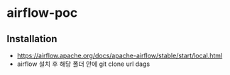 # airflow-poc
## Installation
- https://airflow.apache.org/docs/apache-airflow/stable/start/local.html
- airflow 설치 후 해당 폴더 안에 git clone url dags